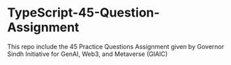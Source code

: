 # TypeScript-45-Question-Assignment
This repo include the 45 Practice Questions Assignment given by Governor Sindh Initiative for GenAI, Web3, and Metaverse (GIAIC)
